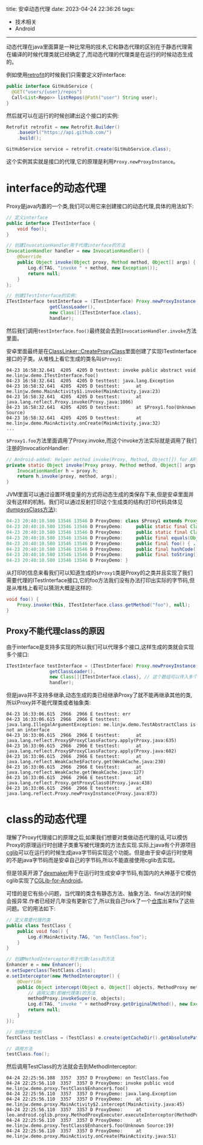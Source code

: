 title: 安卓动态代理
date: 2023-04-24 22:36:26
tags:
  - 技术相关
  - Android
---

动态代理在java里面算是一种比常用的技术,它和静态代理的区别在于静态代理需在编译的时候代理类就已经确定了,而动态代理的代理类是在运行的时候动态生成的。

例如使用[retrofit](https://square.github.io/retrofit/)的时候我们只需要定义好interface:

```java
public interface GitHubService {
  @GET("users/{user}/repos")
  Call<List<Repo>> listRepos(@Path("user") String user);
}
```

然后就可以在运行的时候创建出这个接口的实例:

```java
Retrofit retrofit = new Retrofit.Builder()
    .baseUrl("https://api.github.com/")
    .build();

GitHubService service = retrofit.create(GitHubService.class);
```

这个实例其实就是接口的代理,它的原理是利用`Proxy.newProxyInstance`。

# interface的动态代理

Proxy是java内置的一个类,我们可以用它来创建接口的动态代理,具体的用法如下:

```java
// 定义interface
public interface ITestInterface {
    void foo();
}

// 创建InvocationHandler用于代理interface的方法
InvocationHandler handler = new InvocationHandler() {
    @Override
    public Object invoke(Object proxy, Method method, Object[] args) {
        Log.d(TAG, "invoke " + method, new Exception());
        return null;
    }
};

// 创建ITestInterface的实例:
ITestInterface testInterface = (ITestInterface) Proxy.newProxyInstance(
                getClassLoader(),
                new Class[]{ITestInterface.class},
                handler);
```

然后我们调用`testInterface.foo()`最终就会去到`InvocationHandler.invoke`方法里面。

安卓里面最终是在[ClassLinker::CreateProxyClass](https://cs.android.com/android/platform/superproject/+/android-11.0.0_r40:art/runtime/class_linker.cc)里面创建了实现ITestInterface接口的子类。从堆栈上看它生成的类名叫`$Proxy1`:

```shell
04-23 16:58:32.641  4205  4205 D testtest: invoke public abstract void me.linjw.demo.ITestInterface.foo()
04-23 16:58:32.641  4205  4205 D testtest: java.lang.Exception
04-23 16:58:32.641  4205  4205 D testtest:      at me.linjw.demo.MainActivity$1.invoke(MainActivity.java:23)
04-23 16:58:32.641  4205  4205 D testtest:      at java.lang.reflect.Proxy.invoke(Proxy.java:1006)
04-23 16:58:32.641  4205  4205 D testtest:      at $Proxy1.foo(Unknown Source)
04-23 16:58:32.641  4205  4205 D testtest:      at me.linjw.demo.MainActivity.onCreate(MainActivity.java:32)
...
```

`$Proxy1.foo`方法里面调用了Proxy.invoke,而这个invoke方法实际就是调用了我们注册的InvocationHandler:

```java
// Android-added: Helper method invoke(Proxy, Method, Object[]) for ART native code.
private static Object invoke(Proxy proxy, Method method, Object[] args) throws Throwable {
    InvocationHandler h = proxy.h;
    return h.invoke(proxy, method, args);
}
```

JVM里面可以通过设置环境变量的方式将动态生成的类保存下来,但是安卓里面并没有这样的机制。我们可以通过反射打印这个生成类的结构(打印代码具体见[dumpsysClass方法](https://github.com/bluesky466/ProxyDemo/blob/master/app/src/main/java/me/linjw/demo/proxy/MainActivity.java)):

```java
04-23 20:40:10.580 13546 13546 D ProxyDemo: class $Proxy1 extends Proxy implements ITestInterface {
04-23 20:40:10.580 13546 13546 D ProxyDemo:     public static final Class[] interfaces;
04-23 20:40:10.580 13546 13546 D ProxyDemo:     public static final Class[][] throws;
04-23 20:40:10.580 13546 13546 D ProxyDemo:     public final equals(Object arg0) { ... }
04-23 20:40:10.580 13546 13546 D ProxyDemo:     public final foo() { ... }
04-23 20:40:10.580 13546 13546 D ProxyDemo:     public final hashCode() { ... }
04-23 20:40:10.580 13546 13546 D ProxyDemo:     public final toString() { ... }
04-23 20:40:10.580 13546 13546 D ProxyDemo: }
```

从打印的信息来看我们可以知道生成的`$Proxy1`类是Proxy的之类并且实现了我们需要代理的ITestInterface接口,它的foo方法我们没有办法打印出实际的字节码,但是从堆栈上看可以猜测大概是这样的:

```java
void foo() {
    Proxy.invoke(this, ITestInterface.class.getMethod("foo"), null);
}
```

## Proxy不能代理class的原因

由于interface是支持多实现的所以我们可以代理多个接口,这样生成的类就会实现多个接口:

```java
ITestInterface testInterface = (ITestInterface) Proxy.newProxyInstance(
                getClassLoader(),
                new Class[]{ITestInterface.class}, // 这个数组可以传入多个interface进行代理
                handler);
```

但是java并不支持多继承,动态生成的类已经继承Proxy了就不能再继承其他的类,所以Proxy并不能代理类或者抽象类:

```shell
04-23 16:33:06.615  2966  2966 E testtest: err
04-23 16:33:06.615  2966  2966 E testtest: java.lang.IllegalArgumentException: me.linjw.demo.TestAbstractClass is not an interface
04-23 16:33:06.615  2966  2966 E testtest:      at java.lang.reflect.Proxy$ProxyClassFactory.apply(Proxy.java:635)
04-23 16:33:06.615  2966  2966 E testtest:      at java.lang.reflect.Proxy$ProxyClassFactory.apply(Proxy.java:602)
04-23 16:33:06.615  2966  2966 E testtest:      at java.lang.reflect.WeakCache$Factory.get(WeakCache.java:230)
04-23 16:33:06.615  2966  2966 E testtest:      at java.lang.reflect.WeakCache.get(WeakCache.java:127)
04-23 16:33:06.615  2966  2966 E testtest:      at java.lang.reflect.Proxy.getProxyClass0(Proxy.java:438)
04-23 16:33:06.615  2966  2966 E testtest:      at java.lang.reflect.Proxy.newProxyInstance(Proxy.java:873)
```

# class的动态代理

理解了Proxy代理接口的原理之后,如果我们想要对类做动态代理的话,可以模仿Proxy的原理运行时创建子类重写被代理类的方法去实现.实际上java有个开源项目[cglib](https://github.com/cglib/cglib)可以在运行的时候生成java字节码实现这个功能。但是由于安卓运行时使用的不是java字节码而是安卓自己的字节码,所以不能直接使用cglib去实现。

但是领英开源了[dexmaker](https://github.com/linkedin/dexmaker)用于在运行时生成安卓字节码,有国内的大神基于它模仿cglib实现了[CGLib-for-Android](https://github.com/leo-ouyang/CGLib-for-Android)。

可惜的是它有些小问题，当代理的类含有静态方法、抽象方法、final方法的时候会报异常.作者已经好几年没有更新它了,所以我自己fork了一个[仓库](https://github.com/bluesky466/CGLib-for-Android)出来fix了这些问题。它的用法如下:

```java
// 定义需要代理的类
public class TestClass {
    public void foo() {
        Log.d(MainActivity.TAG, "on TestClass.foo");
    }
}

// 创建MethodInterceptor用于代理class的方法
Enhancer e = new Enhancer();
e.setSuperclass(TestClass.class);
e.setInterceptor(new MethodInterceptor() {
    @Override
    public Object intercept(Object o, Object[] objects, MethodProxy methodProxy) {
        // 调用父类(即被代理类)的方法
        methodProxy.invokeSuper(o, objects);
        Log.d(TAG, "invoke " + methodProxy.getOriginalMethod(), new Exception());
        return null;
    }
});

// 创建代理实例
TestClass testClass = (TestClass) e.create(getCacheDir().getAbsolutePath());

// 调用方法
testClass.foo();
```

然后调用TestClass的方法就会去到MethodInterceptor:

```shell
04-24 22:25:56.108  3357  3357 D ProxyDemo: on TestClass.foo
04-24 22:25:56.110  3357  3357 D ProxyDemo: invoke public void me.linjw.demo.proxy.TestClass$Enhancer$.foo()
04-24 22:25:56.110  3357  3357 D ProxyDemo: java.lang.Exception
04-24 22:25:56.110  3357  3357 D ProxyDemo:     at me.linjw.demo.proxy.MainActivity$2.intercept(MainActivity.java:45)
04-24 22:25:56.110  3357  3357 D ProxyDemo:     at leo.android.cglib.proxy.MethodProxyExecuter.executeInterceptor(MethodProxyExecuter.java:15)
04-24 22:25:56.110  3357  3357 D ProxyDemo:     at me.linjw.demo.proxy.TestClass$Enhancer$.foo(Unknown Source:19)
04-24 22:25:56.110  3357  3357 D ProxyDemo:     at me.linjw.demo.proxy.MainActivity.onCreate(MainActivity.java:51)
```

